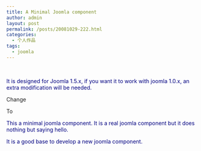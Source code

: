 ```yaml
---
title: A Minimal Joomla component
author: admin
layout: post
permalink: /posts/20081029-222.html
categories:
  - 个人作品
tags:
  - joomla
---
```

</p> 
&nbsp;

<font color="#000080">It is designed for Joomla&nbsp;1.5.x, if you want it to work with joomla 1.0.x, an extra modification will be needed.</font>

Change

<install type="component" version="1.5.0">

To

<install type="component" version="1.0.0">

<font color="#000080">This a minimal joomla component. It is a real joomla component but it does nothing but saying hello.</font>

<font color="#000080">It is a good base to develop a new joomla component.</font>